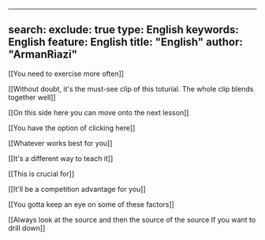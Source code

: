 
---
search:
exclude: true
type:  English
keywords:  English
feature:  English
title: "English"
author: "ArmanRiazi"
---

[[You need to exercise more often]]

[[Without doubt, it's the must-see clip of this toturial. The whole clip blends together well]]

[[On this side here you can move onto the next lesson]]

[[You have the option of clicking here]]

[[Whatever works best for you]]

[[It's a different way to teach it]]

[[This is crucial for]]

[[It'll be a competition advantage for you]]

[[You gotta keep an eye on some of these factors]]

[[Always look at the source and then the source of the source If you want to drill down]]